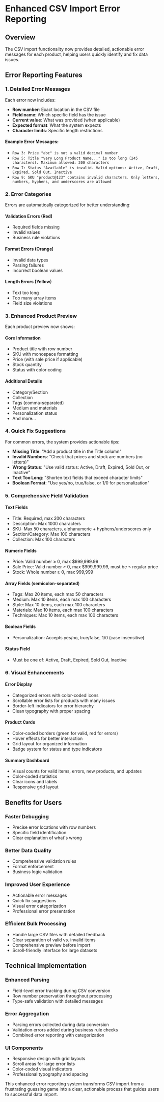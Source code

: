 # Enhanced CSV Import Error Reporting

## Overview
The CSV import functionality now provides detailed, actionable error messages for each product, helping users quickly identify and fix data issues.

## Error Reporting Features

### 1. Detailed Error Messages
Each error now includes:
- **Row number**: Exact location in the CSV file
- **Field name**: Which specific field has the issue
- **Current value**: What was provided (when applicable)
- **Expected format**: What the system expects
- **Character limits**: Specific length restrictions

#### Example Error Messages:
- `Row 3: Price "abc" is not a valid decimal number`
- `Row 5: Title "Very Long Product Name..." is too long (245 characters). Maximum allowed: 200 characters`
- `Row 7: Status "Available" is invalid. Valid options: Active, Draft, Expired, Sold Out, Inactive`
- `Row 9: SKU "product@123" contains invalid characters. Only letters, numbers, hyphens, and underscores are allowed`

### 2. Error Categories
Errors are automatically categorized for better understanding:

#### **Validation Errors** (Red)
- Required fields missing
- Invalid values
- Business rule violations

#### **Format Errors** (Orange)
- Invalid data types
- Parsing failures
- Incorrect boolean values

#### **Length Errors** (Yellow)
- Text too long
- Too many array items
- Field size violations

### 3. Enhanced Product Preview
Each product preview now shows:

#### **Core Information**
- Product title with row number
- SKU with monospace formatting
- Price (with sale price if applicable)
- Stock quantity
- Status with color coding

#### **Additional Details**
- Category/Section
- Collection
- Tags (comma-separated)
- Medium and materials
- Personalization status
- And more...

### 4. Quick Fix Suggestions
For common errors, the system provides actionable tips:

- **Missing Title**: "Add a product title in the Title column"
- **Invalid Numbers**: "Check that prices and stock are numbers (no letters)"
- **Wrong Status**: "Use valid status: Active, Draft, Expired, Sold Out, or Inactive"
- **Text Too Long**: "Shorten text fields that exceed character limits"
- **Boolean Format**: "Use yes/no, true/false, or 1/0 for personalization"

### 5. Comprehensive Field Validation

#### **Text Fields**
- Title: Required, max 200 characters
- Description: Max 1000 characters
- SKU: Max 50 characters, alphanumeric + hyphens/underscores only
- Section/Category: Max 100 characters
- Collection: Max 100 characters

#### **Numeric Fields**
- Price: Valid number ≥ 0, max $999,999.99
- Sale Price: Valid number ≥ 0, max $999,999.99, must be ≤ regular price
- Stock: Whole number ≥ 0, max 999,999

#### **Array Fields** (semicolon-separated)
- Tags: Max 20 items, each max 50 characters
- Medium: Max 10 items, each max 100 characters
- Style: Max 10 items, each max 100 characters
- Materials: Max 10 items, each max 100 characters
- Techniques: Max 10 items, each max 100 characters

#### **Boolean Fields**
- Personalization: Accepts yes/no, true/false, 1/0 (case insensitive)

#### **Status Field**
- Must be one of: Active, Draft, Expired, Sold Out, Inactive

### 6. Visual Enhancements

#### **Error Display**
- Categorized errors with color-coded icons
- Scrollable error lists for products with many issues
- Border-left indicators for error hierarchy
- Clean typography with proper spacing

#### **Product Cards**
- Color-coded borders (green for valid, red for errors)
- Hover effects for better interaction
- Grid layout for organized information
- Badge system for status and type indicators

#### **Summary Dashboard**
- Visual counts for valid items, errors, new products, and updates
- Color-coded statistics
- Clear icons and labels
- Responsive grid layout

## Benefits for Users

### **Faster Debugging**
- Precise error locations with row numbers
- Specific field identification
- Clear explanation of what's wrong

### **Better Data Quality**
- Comprehensive validation rules
- Format enforcement
- Business logic validation

### **Improved User Experience**
- Actionable error messages
- Quick fix suggestions
- Visual error categorization
- Professional error presentation

### **Efficient Bulk Processing**
- Handle large CSV files with detailed feedback
- Clear separation of valid vs. invalid items
- Comprehensive preview before import
- Scroll-friendly interface for large datasets

## Technical Implementation

### **Enhanced Parsing**
- Field-level error tracking during CSV conversion
- Row number preservation throughout processing
- Type-safe validation with detailed messages

### **Error Aggregation**
- Parsing errors collected during data conversion
- Validation errors added during business rule checks
- Combined error reporting with categorization

### **UI Components**
- Responsive design with grid layouts
- Scroll areas for large error lists
- Color-coded visual indicators
- Professional typography and spacing

This enhanced error reporting system transforms CSV import from a frustrating guessing game into a clear, actionable process that guides users to successful data import.
